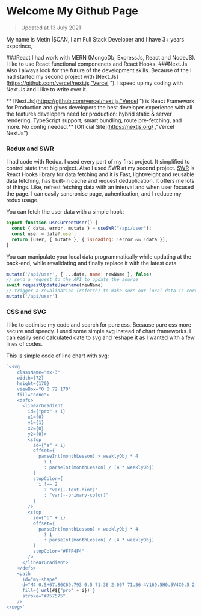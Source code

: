 
# Welcome My Github Page
> Updated at 13 July 2021

My name is Metin İŞCAN, I am Full Stack Developer and I have 3+ years experince,

###React
I had work with MERN (MongoDb, ExpressJs, React and NodeJS). I like to use React functional componenets and React Hooks.
###Next.Js
Also I always look for the future of the development skills. Because of the I had started my second project with [Next.Js](https://github.com/vercel/next.js,"Vercel "). I speed up my coding with Next.Js and I like to write over it.

** [Next.Js](https://github.com/vercel/next.js,"Vercel ") is React Framework for Production and gives developers the best developer experience with all the features developers need for production: hybrid static & server rendering, TypeScript support, smart bundling, route pre-fetching, and more. No config needed.**  [Official Site](https://nextjs.org/ ,"Vercel NextJs")

### Redux and SWR
I had code with Redux. I used every part of my first project. It simplified to control state that big project. Also I used SWR at my second project. [SWR](https://swr.vercel.app) is React Hooks library for data fetching and it is Fast, lightweight and reusable data fetching, has built-in cache and request deduplication. It offers me lots of things. Like, refrest fetching data with an interval and when user focused the page. I can easily sancronise page, auhentication, and I reduce my redux usage.

You can fetch the user data with a simple hook:
```javascript
export function useCurrentUser() {
  const { data, error, mutate } = useSWR("/api/user");
  const user = data?.user;
  return [user, { mutate }, { isLoading: !error && !data }];
}
```
You can manipulate your local data programmatically while updating at the back-end, while revalidating and finally replace it with the latest data.

```javascript
mutate('/api/user', { ...data, name: newName }, false)
// send a request to the API to update the source
await requestUpdateUsername(newName)
// trigger a revalidation (refetch) to make sure our local data is correct
mutate('/api/user')
```

### CSS and SVG
I like to optimise my code and search for pure css. Because pure css more secure and speedy. I used some simple svg instead of chart frameworks. I can easily send calculated date to svg and reshape it as I wanted with a few lines of codes.

This is simple code of line chart with svg:
```javascript
`<svg
	className="mx-3"
	width={72}
	height={170}
	viewBox="0 0 72 170"
	fill="none">
	<defs>
	  <linearGradient
		id={"pro" + i}
		x1={0}
		y1={1}
		x2={0}
		y2={0}>
		<stop
		  id={"a" + i}
		  offset={
			parseInt(monthLesson) > weeklyObj * 4
			  ? 1
			  : parseInt(monthLesson) / (4 * weeklyObj)
		  }
		  stopColor={
			i !== 2
			  ? "var(--text-hint)"
			  : "var(--primary-color)"
		  }
		/>
		<stop
		  id={"b" + i}
		  offset={
			parseInt(monthLesson) > weeklyObj * 4
			  ? 1
			  : parseInt(monthLesson) / (4 * weeklyObj)
		  }
		  stopColor="#FFF4F4"
		/>
	  </linearGradient>
	</defs>
	<path
	  id="my-shape"
	  d="M4 0.5H67.86C69.793 0.5 71.36 2.067 71.36 4V169.5H0.5V4C0.5 2.067 2.067 0.5 4 0.5Z"
	  fill={`url(#${"pro" + i})`}
	  stroke="#757575"
	/>
</svg>`
```
